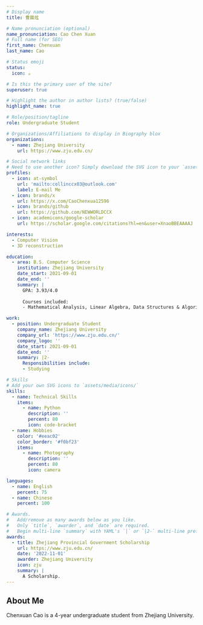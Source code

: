 ```yaml
---
# Display name
title: 曹晨炫

# Name pronunciation (optional)
name_pronunciation: Cao Chen Xuan
# Full name (for SEO)
first_name: Chenxuan
last_name: Cao

# Status emoji
status:
  icon: ☕️

# Is this the primary user of the site?
superuser: true

# Highlight the author in author lists? (true/false)
highlight_name: true

# Role/position/tagline
role: Undergraduate Student

# Organizations/Affiliations to display in Biography blox
organizations:
  - name: Zhejiang University
    url: https://www.zju.edu.cn/

# Social network links
# Need to use another icon? Simply download the SVG icon to your `assets/media/icons/` folder.
profiles:
  - icon: at-symbol
    url: 'mailto:collinccx03@outlook.com'
    label: E-mail Me
  - icon: brands/x
    url: https://x.com/CaoChenxua12596
  - icon: brands/github
    url: https://github.com/NEWWORLDCCX
  - icon: academicons/google-scholar
    url: https://scholar.google.com/citations?hl=en&user=XnaoBBEAAAAJ

interests:
  - Computer Vision
  - 3D reconstruction

education:
  - area: B.S. Computer Science
    institution: Zhejiang University
    date_start: 2021-09-01
    date_end: ''
    summary: |
      GPA: 3.93/4.0
      
      Courses included:
      - Mathematical Analysis, Linear Algebra, Data Structures & Algorithms, Database System, Object-Oriented Programming,  Introduction to Deep Learning...

work:
  - position: Undergraduate Student
    company_name: Zhejiang University
    company_url: 'https://www.zju.edu.cn/'
    company_logo: ''
    date_start: 2021-09-01
    date_end: ''
    summary: |2-
      Responsibilities include:
      - Studying

# Skills
# Add your own SVG icons to `assets/media/icons/`
skills:
  - name: Technical Skills
    items:
      - name: Python
        description: ''
        percent: 80
        icon: code-bracket
  - name: Hobbies
    color: '#eeac02'
    color_border: '#f0bf23'
    items:
      - name: Photography
        description: ''
        percent: 80
        icon: camera

languages:
  - name: English
    percent: 75
  - name: Chinese
    percent: 100

# Awards.
#   Add/remove as many awards below as you like.
#   Only `title`, `awarder`, and `date` are required.
#   Begin multi-line `summary` with YAML's `|` or `|2-` multi-line prefix and indent 2 spaces below.
awards:
  - title: Zhejiang Provincial Government Scholarship
    url: https://www.zju.edu.cn/
    date: '2022-11-01'
    awarder: Zhejiang University
    icon: zju
    summary: |
      A Scholarship.
---
```


## About Me

Chenxuan Cao is a 4-year undergraduate student from Zhejiang University.
